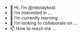 - 👋 Hi, I’m @nikolaykost
- 👀 I’m interested in ...
- 🌱 I’m currently learning ...
- 💞️ I’m looking to collaborate on ...
- 📫 How to reach me ...

<!---
nikolaykost/nikolaykost is a ✨ special ✨ repository because its `README.md` (this file) appears on your GitHub profile.
You can click the Preview link to take a look at your changes.
--->
